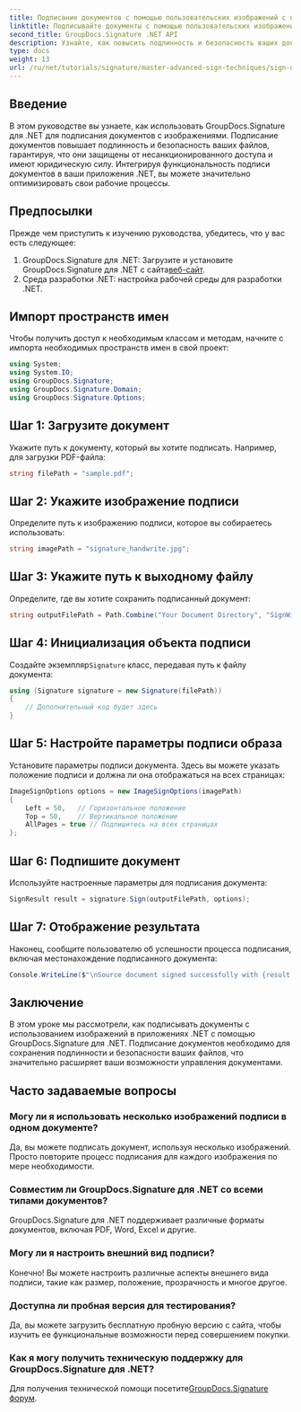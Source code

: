 ```yaml
---
title: Подписание документов с помощью пользовательских изображений с помощью GroupDocs.Signature
linktitle: Подписывайте документы с помощью пользовательских изображений
second_title: GroupDocs.Signature .NET API
description: Узнайте, как повысить подлинность и безопасность ваших документов, подписав их пользовательскими изображениями с помощью GroupDocs.Signature для .NET. Это пошаговое руководство охватывает все, от загрузки документа.
type: docs
weight: 13
url: /ru/net/tutorials/signature/master-advanced-sign-techniques/sign-documents-with-custom-image/
---
```

## Введение

В этом руководстве вы узнаете, как использовать GroupDocs.Signature для .NET для подписания документов с изображениями. Подписание документов повышает подлинность и безопасность ваших файлов, гарантируя, что они защищены от несанкционированного доступа и имеют юридическую силу. Интегрируя функциональность подписи документов в ваши приложения .NET, вы можете значительно оптимизировать свои рабочие процессы.

## Предпосылки

Прежде чем приступить к изучению руководства, убедитесь, что у вас есть следующее:

1.  GroupDocs.Signature для .NET: Загрузите и установите GroupDocs.Signature для .NET с сайта[веб-сайт](https://releases.groupdocs.com/signature/net/).
2. Среда разработки .NET: настройка рабочей среды для разработки .NET.

## Импорт пространств имен

Чтобы получить доступ к необходимым классам и методам, начните с импорта необходимых пространств имен в свой проект:

```csharp
using System;
using System.IO;
using GroupDocs.Signature;
using GroupDocs.Signature.Domain;
using GroupDocs.Signature.Options;
```

## Шаг 1: Загрузите документ

Укажите путь к документу, который вы хотите подписать. Например, для загрузки PDF-файла:

```csharp
string filePath = "sample.pdf";
```

## Шаг 2: Укажите изображение подписи

Определите путь к изображению подписи, которое вы собираетесь использовать:

```csharp
string imagePath = "signature_handwrite.jpg";
```

## Шаг 3: Укажите путь к выходному файлу

Определите, где вы хотите сохранить подписанный документ:

```csharp
string outputFilePath = Path.Combine("Your Document Directory", "SignWithImage", "SignedDocument.pdf");
```

## Шаг 4: Инициализация объекта подписи

 Создайте экземпляр`Signature` класс, передавая путь к файлу документа:

```csharp
using (Signature signature = new Signature(filePath))
{
    // Дополнительный код будет здесь
}
```

## Шаг 5: Настройте параметры подписи образа

Установите параметры подписи документа. Здесь вы можете указать положение подписи и должна ли она отображаться на всех страницах:

```csharp
ImageSignOptions options = new ImageSignOptions(imagePath)
{
    Left = 50,   // Горизонтальное положение
    Top = 50,    // Вертикальное положение
    AllPages = true // Подпишитесь на всех страницах
};
```

## Шаг 6: Подпишите документ

Используйте настроенные параметры для подписания документа:

```csharp
SignResult result = signature.Sign(outputFilePath, options);
```

## Шаг 7: Отображение результата

Наконец, сообщите пользователю об успешности процесса подписания, включая местонахождение подписанного документа:

```csharp
Console.WriteLine($"\nSource document signed successfully with {result.Succeeded.Count} signature(s).\nFile saved at {outputFilePath}.");
```

## Заключение

В этом уроке мы рассмотрели, как подписывать документы с использованием изображений в приложениях .NET с помощью GroupDocs.Signature для .NET. Подписание документов необходимо для сохранения подлинности и безопасности ваших файлов, что значительно расширяет ваши возможности управления документами.

## Часто задаваемые вопросы

### Могу ли я использовать несколько изображений подписи в одном документе?

Да, вы можете подписать документ, используя несколько изображений. Просто повторите процесс подписания для каждого изображения по мере необходимости.

### Совместим ли GroupDocs.Signature для .NET со всеми типами документов?

GroupDocs.Signature для .NET поддерживает различные форматы документов, включая PDF, Word, Excel и другие.

### Могу ли я настроить внешний вид подписи?

Конечно! Вы можете настроить различные аспекты внешнего вида подписи, такие как размер, положение, прозрачность и многое другое.

### Доступна ли пробная версия для тестирования?

Да, вы можете загрузить бесплатную пробную версию с сайта, чтобы изучить ее функциональные возможности перед совершением покупки.

### Как я могу получить техническую поддержку для GroupDocs.Signature для .NET?

 Для получения технической помощи посетите[GroupDocs.Signature форум](https://forum.groupdocs.com/c/signature/13).